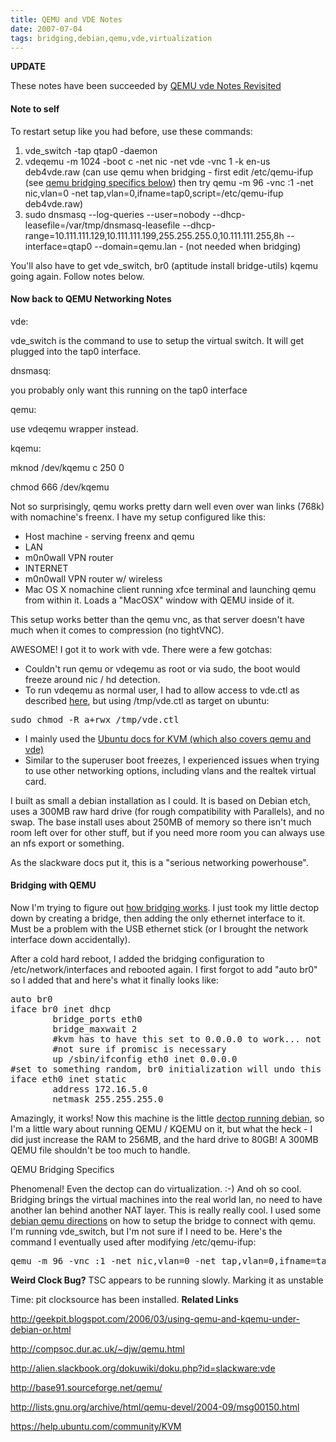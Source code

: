 ```yaml
---
title: QEMU and VDE Notes
date: 2007-07-04
tags: bridging,debian,qemu,vde,virtualization
---
```

<b>UPDATE</b>

These notes have been succeeded by <a title="QEMU machines connected to a virtual switch connected to tap0 bridged with a LAN-connected nic card." href="http://www.docunext.com/2007/07/qemu-vde-notes-revisited.html">QEMU  vde Notes Revisited</a>


#### <b>Note to self</b>
To restart setup like you had before, use these commands: <ol><li>vde_switch -tap qtap0 -daemon</li><li>vdeqemu -m 1024 -boot c -net nic -net vde -vnc 1 -k en-us deb4vde.raw (can use qemu when bridging - first edit /etc/qemu-ifup (see <a href="#bridging">qemu bridging specifics below</a>) then try qemu -m 96 -vnc :1 -net nic,vlan=0 -net tap,vlan=0,ifname=tap0,script=/etc/qemu-ifup deb4vde.raw)</li><li>sudo dnsmasq --log-queries --user=nobody --dhcp-leasefile=/var/tmp/dnsmasq-leasefile --dhcp-range=10.111.111.129,10.111.111.199,255.255.255.0,10.111.111.255,8h --interface=qtap0 --domain=qemu.lan - (not needed when bridging)</li></ol>

You'll also have to get vde_switch, br0 (aptitude install bridge-utils) kqemu going again. Follow notes below.

#### <b>Now back to QEMU Networking Notes</b>

vde:

vde_switch is the command to use to setup the virtual switch. It will get plugged into the tap0 interface.

dnsmasq:

you probably only want this running on the tap0 interface

qemu:

use vdeqemu wrapper instead.

kqemu:

mknod /dev/kqemu c 250 0

chmod 666 /dev/kqemu

Not so surprisingly, qemu works pretty darn well even over wan links (768k) with nomachine's freenx. I have my setup configured like this:

* Host machine - serving freenx and qemu
* LAN
* m0n0wall VPN router
* INTERNET
* m0n0wall VPN router w/ wireless
* Mac OS X nomachine client running xfce terminal and launching qemu from within it. Loads a "MacOSX" window with QEMU inside of it.

This setup works better than the qemu vnc, as that server doesn't have much when it comes to compression (no tightVNC).

AWESOME! I got it to work with vde. There were a few gotchas:

* Couldn't run qemu or vdeqemu as root or via sudo, the boot would freeze around nic / hd detection.
* To run vdeqemu as normal user, I had to allow access to vde.ctl as described <a href="http://alien.slackbook.org/dokuwiki/doku.php?id=slackware:vde">here</a>, but using /tmp/vde.ctl as target on ubuntu:

<pre>sudo chmod -R a+rwx /tmp/vde.ctl</pre>

* I mainly used the <a href="https://help.ubuntu.com/community/KVM">Ubuntu docs for KVM (which also covers qemu and vde)</a>
* Similar to the superuser boot freezes, I experienced issues when trying to use other networking options, including vlans and the realtek virtual card.

I built as small a debian installation as I could. It is based on Debian etch, uses a 300MB raw hard drive (for rough compatibility with Parallels), and no swap. The base install uses about 250MB of memory so there isn't much room left over for other stuff, but if you need more room you can always use an nfs export or something.

As the slackware docs put it, this is a "serious networking powerhouse".

#### <b>Bridging with QEMU</b>

Now I'm trying to figure out <a href="http://www.faqs.org/docs/Linux-HOWTO/BRIDGE-STP-HOWTO.html">how bridging works</a>. I just took my little dectop down by creating a bridge, then adding the only ethernet interface to it. Must be a problem with the USB ethernet stick (or I brought the network interface down accidentally).

After a cold hard reboot, I added the bridging configuration to /etc/network/interfaces and rebooted again. I first forgot to add "auto br0" so I added that and here's what it finally looks like:

<pre class="sh_sh">auto br0
iface br0 inet dhcp
        bridge_ports eth0
        bridge_maxwait 2
        #kvm has to have this set to 0.0.0.0 to work... not sure why
        #not sure if promisc is necessary
        up /sbin/ifconfig eth0 inet 0.0.0.0
#set to something random, br0 initialization will undo this
iface eth0 inet static
        address 172.16.5.0
        netmask 255.255.255.0
</pre>

Amazingly, it works! Now this machine is the little <a href="http://www.docunext.com/2007/06/dectop-debian-tips.html">dectop running debian</a>, so I'm a little wary about running QEMU / KQEMU on it, but what the heck - I did just increase the RAM to 256MB, and the hard drive to 80GB! A 300MB QEMU file shouldn't be too much to handle. <div id="bridging">QEMU Bridging Specifics

Phenomenal! Even the dectop can do virtualization. :-) And oh so cool. Bridging brings the virtual machines into the real world lan, no need to have another lan behind another NAT layer. This is really really cool. I used some <a href="http://compsoc.dur.ac.uk/~djw/qemu.html">debian qemu directions</a> on how to setup the bridge to connect with qemu. I'm running vde_switch, but I'm not sure if I need to be. Here's the command I eventually used after modifying /etc/qemu-ifup:

<pre class="sh_sh">qemu -m 96 -vnc :1 -net nic,vlan=0 -net tap,vlan=0,ifname=tap0,script=/etc/qemu-ifup deb4vde.raw</pre><b>
Weird Clock Bug?</b>
TSC appears to be running slowly. Marking it as unstable

Time: pit clocksource has been installed. <b>Related Links</b>

http://geekpit.blogspot.com/2006/03/using-qemu-and-kqemu-under-debian-or.html

http://compsoc.dur.ac.uk/~djw/qemu.html

http://alien.slackbook.org/dokuwiki/doku.php?id=slackware:vde

http://base91.sourceforge.net/qemu/

http://lists.gnu.org/archive/html/qemu-devel/2004-09/msg00150.html

https://help.ubuntu.com/community/KVM

